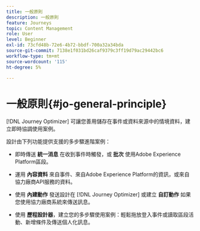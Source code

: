 ```yaml
---
title: 一般原則
description: 一般原則
feature: Journeys
topic: Content Management
role: User
level: Beginner
exl-id: 73cfd48b-72e6-4b72-bbdf-700a32a34bda
source-git-commit: 7138e1f031bd26caf9379c3ff19d79ac29442bc6
workflow-type: tm+mt
source-wordcount: '115'
ht-degree: 5%

---
```


# 一般原則{#jo-general-principle}

[!DNL Journey Optimizer] 可讓您善用儲存在事件或資料來源中的情境資料，建立即時協調使用案例。

設計由下列功能提供支援的多步驟進階案例：

* 即時傳送 **統一消息** 在收到事件時觸發，或 **批次** 使用Adobe Experience Platform區段。

* 運用 **內容資料** 來自事件、來自Adobe Experience Platform的資訊，或來自協力廠商API服務的資料。

* 使用 **內建動作** 發送設計在 [!DNL Journey Optimizer] 或建立 **自訂動作** 如果您使用協力廠商系統來傳送訊息。

* 使用 **歷程設計器**，建立您的多步驟使用案例：輕鬆拖放登入事件或讀取區段活動、新增條件及傳送個人化訊息。
